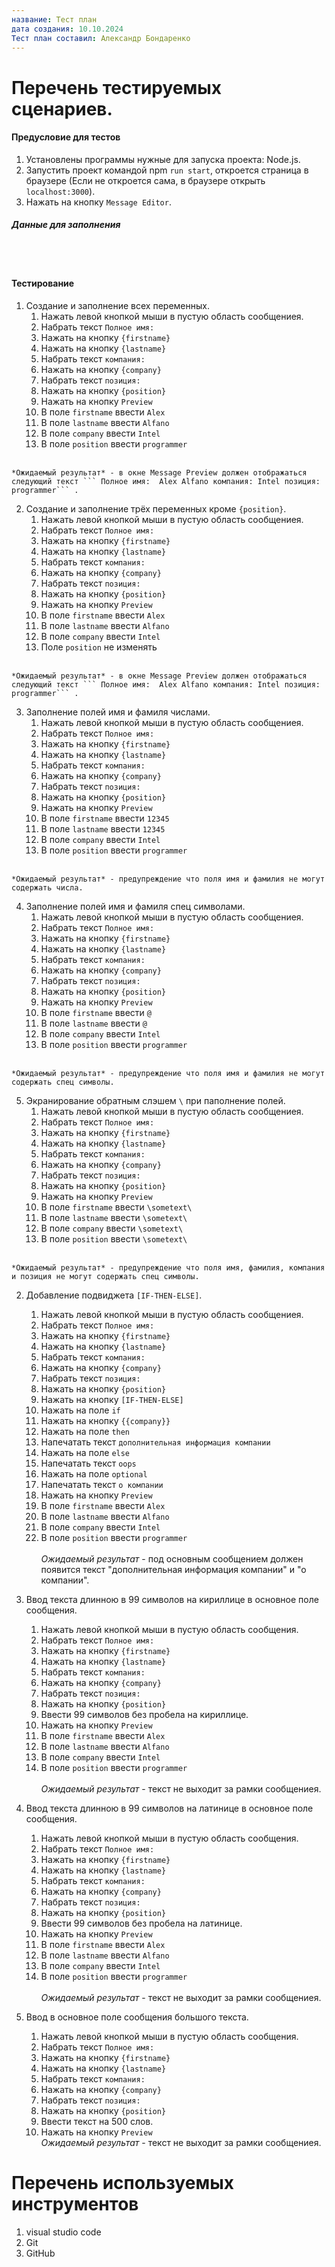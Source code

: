 ```yaml
---
название: Тест план
дата создания: 10.10.2024
Тест план составил: Александр Бондаренко
---
```


# Перечень тестируемых сценариев.

#### Предусловие для тестов
1. Установлены программы нужные для запуска проекта: Node.js.
2. Запустить проект командой npm ```run start```, откроется страница в браузере (Если не откроется сама, в браузере открыть ```localhost:3000```).
3. Нажать на кнопку ```Message Editor```.

##### Данные для заполнения

<br>

<br>

#### Тестирование 

  1. Создание и заполнение всех переменных.
     1. Нажать левой кнопкой мыши в пустую область сообщениея.
     2. Набрать текст ```Полное имя: ```
     3. Нажать на кнопку ```{firstname}```
     4. Нажать на кнопку ```{lastname}```
     5. Набрать текст ```компания: ```
     6. Нажать на кнопку ```{company}```
     7. Набрать текст ```позиция: ```
     8. Нажать на кнопку ```{position}```
     9. Нажать на кнопку ```Preview```
     10. В поле ```firstname``` ввести ```Alex```
     11. В поле ```lastname``` ввести ```Alfano``` 
     12. В поле ```company``` ввести ```Intel``` 
     13. В поле ```position``` ввести ```programmer``` 
        <br>
    *Ожидаемый результат* - в окне Message Preview должен отображаться следующий текст ``` Полное имя:  Alex Alfano компания: Intel позиция: programmer``` .

  2. Создание и заполнение трёх переменных кроме ```{position}```.
     1. Нажать левой кнопкой мыши в пустую область сообщениея.
     2. Набрать текст ```Полное имя: ```
     3. Нажать на кнопку ```{firstname}```
     4. Нажать на кнопку ```{lastname}```
     5. Набрать текст ```компания: ```
     6. Нажать на кнопку ```{company}```
     7. Набрать текст ```позиция: ```
     8. Нажать на кнопку ```{position}```
     9. Нажать на кнопку ```Preview```
     10. В поле ```firstname``` ввести ```Alex```
     11. В поле ```lastname``` ввести ```Alfano``` 
     12. В поле ```company``` ввести ```Intel``` 
     13. Поле ```position``` не изменять 
        <br>
    *Ожидаемый результат* - в окне Message Preview должен отображаться следующий текст ``` Полное имя:  Alex Alfano компания: Intel позиция: programmer``` .

  3. Заполнение полей имя и фамиля числами.
     1. Нажать левой кнопкой мыши в пустую область сообщениея.
     2. Набрать текст ```Полное имя: ```
     3. Нажать на кнопку ```{firstname}```
     4. Нажать на кнопку ```{lastname}```
     5. Набрать текст ```компания: ```
     6. Нажать на кнопку ```{company}```
     7. Набрать текст ```позиция: ```
     8. Нажать на кнопку ```{position}```
     9. Нажать на кнопку ```Preview```
     10. В поле ```firstname``` ввести ```12345```
     11. В поле ```lastname``` ввести ```12345``` 
     12. В поле ```company``` ввести ```Intel``` 
     13. В поле ```position``` ввести ```programmer``` 
        <br>
    *Ожидаемый результат* - предупреждение что поля имя и фамилия не могут содержать числа.

  4. Заполнение полей имя и фамиля спец символами.
     1. Нажать левой кнопкой мыши в пустую область сообщениея.
     2. Набрать текст ```Полное имя: ```
     3. Нажать на кнопку ```{firstname}```
     4. Нажать на кнопку ```{lastname}```
     5. Набрать текст ```компания: ```
     6. Нажать на кнопку ```{company}```
     7. Набрать текст ```позиция: ```
     8. Нажать на кнопку ```{position}```
     9. Нажать на кнопку ```Preview```
     10. В поле ```firstname``` ввести ```@```
     11. В поле ```lastname``` ввести ```@``` 
     12. В поле ```company``` ввести ```Intel``` 
     13. В поле ```position``` ввести ```programmer``` 
        <br>
    *Ожидаемый результат* - предупреждение что поля имя и фамилия не могут содержать спец символы.

  5. Экранирование обратным слэшем ```\``` при паполнение полей.
     1. Нажать левой кнопкой мыши в пустую область сообщениея.
     2. Набрать текст ```Полное имя: ```
     3. Нажать на кнопку ```{firstname}```
     4. Нажать на кнопку ```{lastname}```
     5. Набрать текст ```компания: ```
     6. Нажать на кнопку ```{company}```
     7. Набрать текст ```позиция: ```
     8. Нажать на кнопку ```{position}```
     9. Нажать на кнопку ```Preview```
     10. В поле ```firstname``` ввести ```\sometext\```
     11. В поле ```lastname``` ввести ```\sometext\``` 
     12. В поле ```company``` ввести ```\sometext\``` 
     13. В поле ```position``` ввести ```\sometext\``` 
        <br>
    *Ожидаемый результат* - предупреждение что поля имя, фамилия, компания и позиция не могут содержать спец символы.
  

  2. Добавление подвиджета ```[IF-THEN-ELSE]```.
     1. Нажать левой кнопкой мыши в пустую область сообщениея.
     2. Набрать текст ```Полное имя: ```
     3. Нажать на кнопку ```{firstname}```
     4. Нажать на кнопку ```{lastname}```
     5. Набрать текст ```компания: ```
     6. Нажать на кнопку ```{company}```
     7. Набрать текст ```позиция: ```
     8. Нажать на кнопку ```{position}```
     9. Нажать на кнопку ```[IF-THEN-ELSE]```
     10. Нажать на поле ```if```
     11. Нажать на кнопку ```{{company}}```
     12. Нажать на поле ```then```
     13. Напечатать текст ```дополнительная информация компании```
     14. Нажать на поле ```else```
     15. Напечатать текст ```oops```
     16. Нажать на поле ```optional```
     17. Напечатать текст ```о компании```
     18. Нажать на кнопку ```Preview```
     19. В поле ```firstname``` ввести ```Alex```
     7. В поле ```lastname``` ввести ```Alfano``` 
     8. В поле ```company``` ввести ```Intel``` 
     9. В поле ```position``` ввести ```programmer```  
        <br>
    *Ожидаемый результат* - под  основным сообщением должен появится текст "дополнительная информация компании" и "о компании".
     
2. Ввод текста длинною в 99 символов на кириллице в основное поле сообщения.
     1. Нажать левой кнопкой мыши в пустую область сообщения.
     2. Набрать текст ```Полное имя: ```
     3. Нажать на кнопку ```{firstname}```
     4. Нажать на кнопку ```{lastname}```
     5. Набрать текст ```компания: ```
     6. Нажать на кнопку ```{company}```
     7. Набрать текст ```позиция: ```
     8. Нажать на кнопку ```{position}```
     9. Ввести 99 символов без пробела на кириллице.
     10. Нажать на кнопку ```Preview```
     11. В поле ```firstname``` ввести ```Alex```
     12. В поле ```lastname``` ввести ```Alfano``` 
     13. В поле ```company``` ввести ```Intel``` 
     14. В поле ```position``` ввести ```programmer```  
        <br>
    *Ожидаемый результат* - текст не выходит за рамки сообщениея.

2. Ввод текста длинною в 99 символов на латинице в основное поле сообщения.
     1. Нажать левой кнопкой мыши в пустую область сообщения.
     2. Набрать текст ```Полное имя: ```
     3. Нажать на кнопку ```{firstname}```
     4. Нажать на кнопку ```{lastname}```
     5. Набрать текст ```компания: ```
     6. Нажать на кнопку ```{company}```
     7. Набрать текст ```позиция: ```
     8. Нажать на кнопку ```{position}```
     9. Ввести 99 символов без пробела на латинице.
     10. Нажать на кнопку ```Preview```
     11. В поле ```firstname``` ввести ```Alex```
     12. В поле ```lastname``` ввести ```Alfano``` 
     13. В поле ```company``` ввести ```Intel``` 
     14. В поле ```position``` ввести ```programmer```  
        <br>
    *Ожидаемый результат* - текст не выходит за рамки сообщениея.

2. Ввод в основное поле сообщения большого текста.
     1. Нажать левой кнопкой мыши в пустую область сообщения.
     2. Набрать текст ```Полное имя: ```
     3. Нажать на кнопку ```{firstname}```
     4. Нажать на кнопку ```{lastname}```
     5. Набрать текст ```компания: ```
     6. Нажать на кнопку ```{company}```
     7. Набрать текст ```позиция: ```
     8. Нажать на кнопку ```{position}```
     9. Ввести текст на 500 слов.
     10. Нажать на кнопку ```Preview```
        <br>
    *Ожидаемый результат* - текст не выходит за рамки сообщениея.
     

# Перечень используемых инструментов

1. visual studio code
2. Git
3. GitHub
